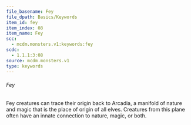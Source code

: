 ```yaml
---
file_basename: Fey
file_dpath: Basics/Keywords
item_id: fey
item_index: 08
item_name: Fey
scc:
  - mcdm.monsters.v1:keywords:fey
scdc:
  - 1.1.1:3:08
source: mcdm.monsters.v1
type: keywords
---
```


###### Fey

Fey creatures can trace their origin back to Arcadia, a manifold of nature and magic that is the place of origin of all elves. Creatures from this plane often have an innate connection to nature, magic, or both.
